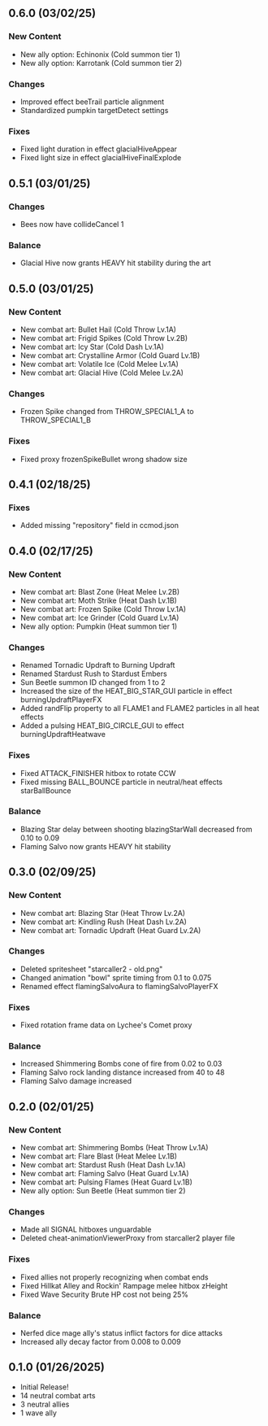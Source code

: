 ## 0.6.0 (03/02/25)
### New Content
- New ally option: Echinonix (Cold summon tier 1)
- New ally option: Karrotank (Cold summon tier 2)
### Changes
- Improved effect beeTrail particle alignment
- Standardized pumpkin targetDetect settings
### Fixes
- Fixed light duration in effect glacialHiveAppear 
- Fixed light size in effect glacialHiveFinalExplode

## 0.5.1 (03/01/25)
### Changes
- Bees now have collideCancel 1
### Balance
- Glacial Hive now grants HEAVY hit stability during the art

## 0.5.0 (03/01/25)
### New Content
- New combat art: Bullet Hail (Cold Throw Lv.1A)
- New combat art: Frigid Spikes (Cold Throw Lv.2B)
- New combat art: Icy Star (Cold Dash Lv.1A)
- New combat art: Crystalline Armor (Cold Guard Lv.1B)
- New combat art: Volatile Ice (Cold Melee Lv.1A)
- New combat art: Glacial Hive (Cold Melee Lv.2A)
### Changes
- Frozen Spike changed from THROW_SPECIAL1_A to THROW_SPECIAL1_B
### Fixes
- Fixed proxy frozenSpikeBullet wrong shadow size

## 0.4.1 (02/18/25)
### Fixes
- Added missing "repository" field in ccmod.json

## 0.4.0 (02/17/25)
### New Content
- New combat art: Blast Zone (Heat Melee Lv.2B)
- New combat art: Moth Strike (Heat Dash Lv.1B)
- New combat art: Frozen Spike (Cold Throw Lv.1A)
- New combat art: Ice Grinder (Cold Guard Lv.1A)
- New ally option: Pumpkin (Heat summon tier 1)
### Changes
- Renamed Tornadic Updraft to Burning Updraft
- Renamed Stardust Rush to Stardust Embers
- Sun Beetle summon ID changed from 1 to 2
- Increased the size of the HEAT_BIG_STAR_GUI particle in effect burningUpdraftPlayerFX
- Added randFlip property to all FLAME1 and FLAME2 particles in all heat effects
- Added a pulsing HEAT_BIG_CIRCLE_GUI to effect burningUpdraftHeatwave
### Fixes
- Fixed ATTACK_FINISHER hitbox to rotate CCW
- Fixed missing BALL_BOUNCE particle in neutral/heat effects starBallBounce
### Balance
- Blazing Star delay between shooting blazingStarWall decreased from 0.10 to 0.09
- Flaming Salvo now grants HEAVY hit stability

## 0.3.0 (02/09/25)
### New Content
- New combat art: Blazing Star (Heat Throw Lv.2A)
- New combat art: Kindling Rush (Heat Dash Lv.2A)
- New combat art: Tornadic Updraft (Heat Guard Lv.2A)
### Changes
- Deleted spritesheet "starcaller2 - old.png"
- Changed animation "bowl" sprite timing from 0.1 to 0.075
- Renamed effect flamingSalvoAura to flamingSalvoPlayerFX
### Fixes
- Fixed rotation frame data on Lychee's Comet proxy
### Balance
- Increased Shimmering Bombs cone of fire from 0.02 to 0.03
- Flaming Salvo rock landing distance increased from 40 to 48
- Flaming Salvo damage increased

## 0.2.0 (02/01/25)
### New Content
- New combat art: Shimmering Bombs (Heat Throw Lv.1A)
- New combat art: Flare Blast (Heat Melee Lv.1B)
- New combat art: Stardust Rush (Heat Dash Lv.1A)
- New combat art: Flaming Salvo (Heat Guard Lv.1A)
- New combat art: Pulsing Flames (Heat Guard Lv.1B)
- New ally option: Sun Beetle (Heat summon tier 2)
### Changes
- Made all SIGNAL hitboxes unguardable
- Deleted cheat-animationViewerProxy from starcaller2 player file
### Fixes
- Fixed allies not properly recognizing when combat ends
- Fixed Hillkat Alley and Rockin' Rampage melee hitbox zHeight
- Fixed Wave Security Brute HP cost not being 25%
### Balance
- Nerfed dice mage ally's status inflict factors for dice attacks
- Increased ally decay factor from 0.008 to 0.009

## 0.1.0 (01/26/2025)
- Initial Release!
- 14 neutral combat arts
- 3 neutral allies
- 1 wave ally